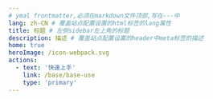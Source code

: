 ```yaml
---
# ymal frontmatter,必须在markdown文件顶部,写在---中
lang: zh-CN # 覆盖站点配置设置的html标签的lang属性
title: 标题 # 左侧sidebar左上角的标题
description: 描述 # 覆盖站点配置设置的header中meta标签的描述
home: true
heroImage: /icon-webpack.svg
actions:
  - text: '快速上手'
    link: /base/base-use
    type: 'primary'
---
```

